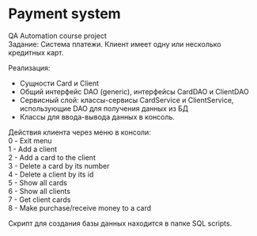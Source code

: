 # Payment system
 QA Automation course project <br>
 Задание: Система платежи. Клиент имеет одну или несколько кредитных карт.

Реализация: <br>
 - Сущности Card и Client <br>
 - Общий интерфейс DAO (generic), интерфейсы CardDAO и ClientDAO  <br>
 - Сервисный слой: классы-сервисы CardService и ClientService, использующие DAO для получения данных из БД  <br>
 - Классы для ввода-вывода данных в консоль.
 

Действия клиента через меню в консоли: <br>
   0 - Exit menu <br>
   1 - Add a client <br>
   2 - Add a card to the client <br>
   3 - Delete a card by its number <br>
   4 - Delete a client by its id <br>
   5 - Show all cards <br>
   6 - Show all clients <br>
   7 - Get client cards <br>
   8 - Make purchase/receive money to a card <br>

Скрипт для создания базы данных находится в папке SQL scripts. <br>   




